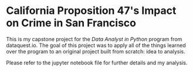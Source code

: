 # California Proposition 47's Impact on Crime in San Francisco

This is my capstone project for the *Data Analyst in Python* program from dataquest.io. The goal of this project was to apply all of the things learned over the
program to an original project built from scratch: idea to analysis.

Please refer to the jupyter notebook file for further details and my analysis. 
